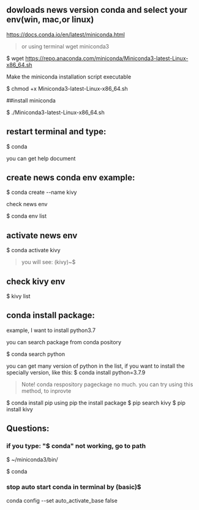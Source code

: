 ## dowloads news version conda and select your env(win, mac,or linux)

https://docs.conda.io/en/latest/miniconda.html

> or using terminal wget miniconda3

$ wget https://repo.anaconda.com/miniconda/Miniconda3-latest-Linux-x86_64.sh


Make the miniconda installation script executable

$ chmod +x Miniconda3-latest-Linux-x86_64.sh

##install miniconda

$ ./Miniconda3-latest-Linux-x86_64.sh

## restart terminal and type:

$ conda

you can get help document

## create news conda env example:

$ conda create --name kivy

check news env

$ conda env list


## activate news env

$ conda activate kivy

> you will see: (kivy)~$ 

## check kivy env

$ kivy list

## conda install package:

example, I want to install python3.7

you can search package from conda pository

$ conda search python

you can get many version of python in the list, if you want to install the specially version, like this:
$ conda install python=3.7.9

> Note! conda respository pageckage no much. you can try using this method, to inprovte

$ conda install pip
using pip the install package
$ pip search kivy
$ pip install kivy

## Questions:
### if you type: "$ conda"  not working,  go to path 
$ ~/miniconda3/bin/

$ conda


### stop auto start conda in terminal by (basic)$
conda config --set auto_activate_base false
